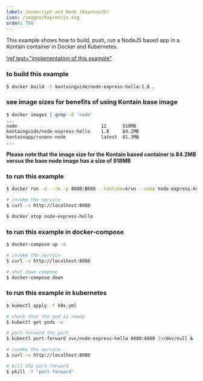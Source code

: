 ```yaml
---
label: Javascript and Node (ExpressJS)
icon: /images/Expressjs.svg
order: 700
---
```


This example shows how to build, push, run a NodeJS based app in a Kontain container in Docker and Kubernetes.

[!ref text="implementation of this example"](https://github.com/kontainapp/guide-examples/tree/master/examples/js/node-express-hello)


### to build this example
```bash
$ docker build -t kontainguide/node-express-hello:1.0 .
```

### see image sizes for benefits of using Kontain base image
```bash
$ docker images | grep -E 'node'
...
node                               12      918MB
kontainguide/node-express-hello    1.0     84.2MB
kontainapp/runenv-node             latest  81.3MB
...
```

**Please note that the image size for the Kontain based container is 84.2MB versus the base node image has a size of 918MB**

### to run this example
```bash
$ docker run -d --rm -p 8080:8080 --runtime=krun --name node-express-hello kontainguide/node-express-hello:1.0

# invoke the service
$ curl -v http://localhost:8080

$ docker stop node-express-hello
```

### to run this example in docker-compose
```bash
$ docker-compose up -d

# invoke the service
$ curl -v http://localhost:8080

# shut down compose
$ docker-compose down
```

### to run this example in kubernetes
```bash
$ kubectl apply -f k8s.yml

# check that the pod is ready
$ kubectl get pods -w

# port-forward the port
$ kubectl port-forward svc/node-express-hello 8080:8080 2>/dev/null &

# invoke the service
$ curl -v http://localhost:8080

# kill the port-forward
$ pkill -f "port-forward"
```